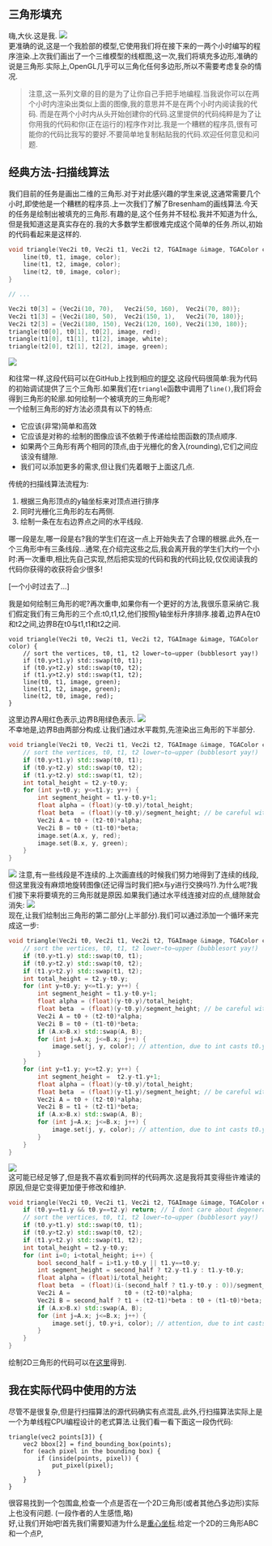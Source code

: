 ## 三角形填充
嗨,大伙.这是我.
![](https://raw.githubusercontent.com/ssloy/tinyrenderer/gh-pages/img/02-triangle/cfa0f3a9d9.png)  
更准确的说,这是一个我脸部的模型,它使用我们将在接下来的一两个小时编写的程序渲染.上次我们画出了一个三维模型的线框图,这一次,我们将填充多边形,准确的说是三角形.实际上,OpenGL几乎可以三角化任何多边形,所以不需要考虑复杂的情况.

> 注意,这一系列文章的目的是为了让你自己手把手地编程.当我说你可以在两个小时内渲染出类似上面的图像,我的意思并不是在两个小时内阅读我的代码.
而是在两个小时内从头开始创建你的代码.这里提供的代码纯粹是为了让你用我的代码和你(正在运行的)程序作对比.我是一个糟糕的程序员,很有可能你的代码比我写的要好.不要简单地复制粘贴我的代码.欢迎任何意见和问题.

## 经典方法-扫描线算法
我们目前的任务是画出二维的三角形.对于对此感兴趣的学生来说,这通常需要几个小时,即使他是一个糟糕的程序员.上一次我们了解了Bresenham的画线算法.今天的任务是绘制出被填充的三角形.有趣的是,这个任务并不轻松.我并不知道为什么,但是我知道这是真实存在的.我的大多数学生都很难完成这个简单的任务.所以,初始的代码看起来是这样的.
```cpp
void triangle(Vec2i t0, Vec2i t1, Vec2i t2, TGAImage &image, TGAColor color) { 
    line(t0, t1, image, color); 
    line(t1, t2, image, color); 
    line(t2, t0, image, color); 
}

// ...

Vec2i t0[3] = {Vec2i(10, 70),   Vec2i(50, 160),  Vec2i(70, 80)}; 
Vec2i t1[3] = {Vec2i(180, 50),  Vec2i(150, 1),   Vec2i(70, 180)}; 
Vec2i t2[3] = {Vec2i(180, 150), Vec2i(120, 160), Vec2i(130, 180)}; 
triangle(t0[0], t0[1], t0[2], image, red); 
triangle(t1[0], t1[1], t1[2], image, white); 
triangle(t2[0], t2[1], t2[2], image, green);
```
![](https://raw.githubusercontent.com/ssloy/tinyrenderer/gh-pages/img/02-triangle/41060d3251.png)  

和往常一样,这段代码可以在GitHub上找到相应的[提交](https://github.com/ssloy/tinyrenderer/tree/7e46cc57fa3f5a41129d6b6fefe4e77f77b8aa84).这段代码很简单:我为代码的初始调试提供了三个三角形.如果我们在`triangle`函数中调用了`line()`,我们将会得到三角形的轮廓.如何绘制一个被填充的三角形呢?  
一个绘制三角形的好方法必须具有以下的特点:
- 它应该(非常)简单和高效
- 它应该是对称的:绘制的图像应该不依赖于传递给绘图函数的顶点顺序.
- 如果两个三角形有两个相同的顶点,由于光栅化的舍入(rounding),它们之间应该没有缝隙.
- 我们可以添加更多的需求,但让我们先着眼于上面这几点.  
  
传统的扫描线算法流程为:
1. 根据三角形顶点的y轴坐标来对顶点进行排序
2. 同时光栅化三角形的左右两侧.
3. 绘制一条在左右边界点之间的水平线段.

哪一段是左,哪一段是右?我的学生们在这一点上开始失去了合理的根据.此外,在一个三角形中有三条线段...通常,在介绍完这些之后,我会离开我的学生们大约一个小时:再一次重申,相比先自己实现,然后把实现的代码和我的代码比较,仅仅阅读我的代码你获得的收获将会少很多!

[一个小时过去了...]

我是如何绘制三角形的呢?再次重申,如果你有一个更好的方法,我很乐意采纳它.我们假定我们有三角形的三个点:t0,t1,t2,他们按照y轴坐标升序排序.接着,边界A在t0和t2之间,边界B在t0与t1,t1和t2之间.
```
void triangle(Vec2i t0, Vec2i t1, Vec2i t2, TGAImage &image, TGAColor color) { 
    // sort the vertices, t0, t1, t2 lower−to−upper (bubblesort yay!) 
    if (t0.y>t1.y) std::swap(t0, t1); 
    if (t0.y>t2.y) std::swap(t0, t2); 
    if (t1.y>t2.y) std::swap(t1, t2); 
    line(t0, t1, image, green); 
    line(t1, t2, image, green); 
    line(t2, t0, image, red); 
}
```
这里边界A用红色表示,边界B用绿色表示.
![](https://raw.githubusercontent.com/ssloy/tinyrenderer/gh-pages/img/02-triangle/3a5643f513.png)  
不幸地是,边界B由两部分构成.让我们通过水平裁剪,先渲染出三角形的下半部分.
```cpp
void triangle(Vec2i t0, Vec2i t1, Vec2i t2, TGAImage &image, TGAColor color) { 
    // sort the vertices, t0, t1, t2 lower−to−upper (bubblesort yay!) 
    if (t0.y>t1.y) std::swap(t0, t1); 
    if (t0.y>t2.y) std::swap(t0, t2); 
    if (t1.y>t2.y) std::swap(t1, t2); 
    int total_height = t2.y-t0.y; 
    for (int y=t0.y; y<=t1.y; y++) { 
        int segment_height = t1.y-t0.y+1; 
        float alpha = (float)(y-t0.y)/total_height; 
        float beta  = (float)(y-t0.y)/segment_height; // be careful with divisions by zero 
        Vec2i A = t0 + (t2-t0)*alpha; 
        Vec2i B = t0 + (t1-t0)*beta; 
        image.set(A.x, y, red); 
        image.set(B.x, y, green); 
    } 
}
```
![](https://raw.githubusercontent.com/ssloy/tinyrenderer/gh-pages/img/02-triangle/d8e0575a00.png)
注意,有一些线段是不连续的.上次画直线的时候我们努力地得到了连续的线段,但这里我没有麻烦地旋转图像(还记得当时我们把x与y进行交换吗?).为什么呢?我们接下来将要填充的三角形就是原因.如果我们通过水平线连接对应的点,缝隙就会消失:
![](https://raw.githubusercontent.com/ssloy/tinyrenderer/gh-pages/img/02-triangle/c1f95127ad.png)  
现在,让我们绘制出三角形的第二部分(上半部分).我们可以通过添加一个循环来完成这一步:
```cpp
void triangle(Vec2i t0, Vec2i t1, Vec2i t2, TGAImage &image, TGAColor color) { 
    // sort the vertices, t0, t1, t2 lower−to−upper (bubblesort yay!) 
    if (t0.y>t1.y) std::swap(t0, t1); 
    if (t0.y>t2.y) std::swap(t0, t2); 
    if (t1.y>t2.y) std::swap(t1, t2); 
    int total_height = t2.y-t0.y; 
    for (int y=t0.y; y<=t1.y; y++) { 
        int segment_height = t1.y-t0.y+1; 
        float alpha = (float)(y-t0.y)/total_height; 
        float beta  = (float)(y-t0.y)/segment_height; // be careful with divisions by zero 
        Vec2i A = t0 + (t2-t0)*alpha; 
        Vec2i B = t0 + (t1-t0)*beta; 
        if (A.x>B.x) std::swap(A, B); 
        for (int j=A.x; j<=B.x; j++) { 
            image.set(j, y, color); // attention, due to int casts t0.y+i != A.y 
        } 
    } 
    for (int y=t1.y; y<=t2.y; y++) { 
        int segment_height =  t2.y-t1.y+1; 
        float alpha = (float)(y-t0.y)/total_height; 
        float beta  = (float)(y-t1.y)/segment_height; // be careful with divisions by zero 
        Vec2i A = t0 + (t2-t0)*alpha; 
        Vec2i B = t1 + (t2-t1)*beta; 
        if (A.x>B.x) std::swap(A, B); 
        for (int j=A.x; j<=B.x; j++) { 
            image.set(j, y, color); // attention, due to int casts t0.y+i != A.y 
        } 
    } 
}
```
![](https://raw.githubusercontent.com/ssloy/tinyrenderer/gh-pages/img/02-triangle/b1a0fce5f1.png)  
这可能已经足够了,但是我不喜欢看到同样的代码两次.这是我将其变得些许难读的原因,但是它变得更加便于修改和维护.
```cpp
void triangle(Vec2i t0, Vec2i t1, Vec2i t2, TGAImage &image, TGAColor color) { 
    if (t0.y==t1.y && t0.y==t2.y) return; // I dont care about degenerate triangles 
    // sort the vertices, t0, t1, t2 lower−to−upper (bubblesort yay!) 
    if (t0.y>t1.y) std::swap(t0, t1); 
    if (t0.y>t2.y) std::swap(t0, t2); 
    if (t1.y>t2.y) std::swap(t1, t2); 
    int total_height = t2.y-t0.y; 
    for (int i=0; i<total_height; i++) { 
        bool second_half = i>t1.y-t0.y || t1.y==t0.y; 
        int segment_height = second_half ? t2.y-t1.y : t1.y-t0.y; 
        float alpha = (float)i/total_height; 
        float beta  = (float)(i-(second_half ? t1.y-t0.y : 0))/segment_height; // be careful: with above conditions no division by zero here 
        Vec2i A =               t0 + (t2-t0)*alpha; 
        Vec2i B = second_half ? t1 + (t2-t1)*beta : t0 + (t1-t0)*beta; 
        if (A.x>B.x) std::swap(A, B); 
        for (int j=A.x; j<=B.x; j++) { 
            image.set(j, t0.y+i, color); // attention, due to int casts t0.y+i != A.y 
        } 
    } 
}
```
绘制2D三角形的代码可以在[这里](https://github.com/ssloy/tinyrenderer/tree/024ad4619b824f9179c86dc144145e2b8b155f52)得到.
## 我在实际代码中使用的方法
尽管不是很复杂,但是行扫描算法的源代码确实有点混乱.此外,行扫描算法实际上是一个为单线程CPU编程设计的老式算法.让我们看一看下面这一段伪代码:
```
triangle(vec2 points[3]) { 
    vec2 bbox[2] = find_bounding_box(points); 
    for (each pixel in the bounding box) { 
        if (inside(points, pixel)) { 
            put_pixel(pixel); 
        } 
    } 
}
```
很容易找到一个包围盒,检查一个点是否在一个2D三角形(或者其他凸多边形)实际上也没有问题.
(一段作者的人生感悟,略)  
好,让我们开始吧!首先我们需要知道为什么是[重心坐标](https://en.wikipedia.org/wiki/Barycentric_coordinate_system).给定一个2D的三角形ABC和一个点P,

